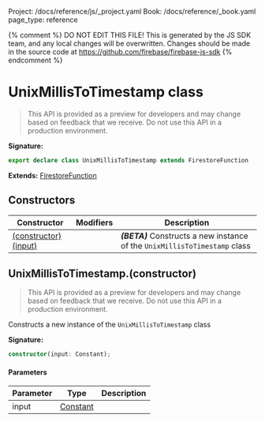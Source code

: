 Project: /docs/reference/js/_project.yaml
Book: /docs/reference/_book.yaml
page_type: reference

{% comment %}
DO NOT EDIT THIS FILE!
This is generated by the JS SDK team, and any local changes will be
overwritten. Changes should be made in the source code at
https://github.com/firebase/firebase-js-sdk
{% endcomment %}

# UnixMillisToTimestamp class
> This API is provided as a preview for developers and may change based on feedback that we receive. Do not use this API in a production environment.
> 


<b>Signature:</b>

```typescript
export declare class UnixMillisToTimestamp extends FirestoreFunction 
```
<b>Extends:</b> [FirestoreFunction](./firestore_lite.firestorefunction.md#firestorefunction_class)

## Constructors

|  Constructor | Modifiers | Description |
|  --- | --- | --- |
|  [(constructor)(input)](./firestore_lite.unixmillistotimestamp.md#unixmillistotimestampconstructor) |  | <b><i>(BETA)</i></b> Constructs a new instance of the <code>UnixMillisToTimestamp</code> class |

## UnixMillisToTimestamp.(constructor)

> This API is provided as a preview for developers and may change based on feedback that we receive. Do not use this API in a production environment.
> 

Constructs a new instance of the `UnixMillisToTimestamp` class

<b>Signature:</b>

```typescript
constructor(input: Constant);
```

#### Parameters

|  Parameter | Type | Description |
|  --- | --- | --- |
|  input | [Constant](./firestore_lite.constant.md#constant_class) |  |


